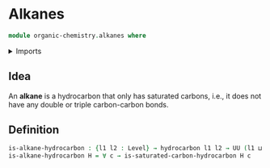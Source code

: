 # Alkanes

```agda
module organic-chemistry.alkanes where
```

<details><summary>Imports</summary>

```agda
open import organic-chemistry.hydrocarbons
open import organic-chemistry.saturated-carbons
open import foundation.universe-levels
```

</details>

## Idea

An **alkane** is a hydrocarbon that only has saturated carbons, i.e., it does not have any double or triple carbon-carbon bonds.

## Definition

```agda
is-alkane-hydrocarbon : {l1 l2 : Level} → hydrocarbon l1 l2 → UU (l1 ⊔ l2)
is-alkane-hydrocarbon H = ∀ c → is-saturated-carbon-hydrocarbon H c
```
